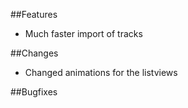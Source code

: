 ##Features
- Much faster import of tracks

##Changes
- Changed animations for the listviews

##Bugfixes
